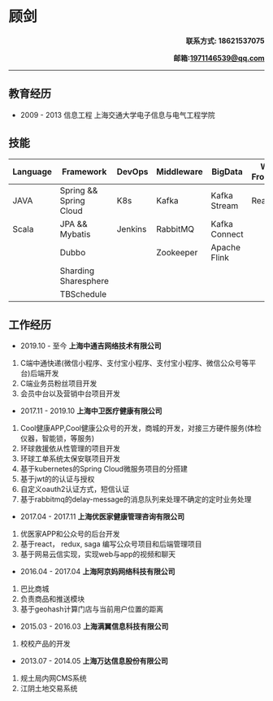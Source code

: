 # 顾剑
**<p align="right">联系方式: 18621537075</p>**
**<p align="right">邮箱:1971146539@qq.com</p>**

----

## 教育经历

* 2009 - 2013 信息工程 上海交通大学电子信息与电气工程学院


## 技能
| Language | Framework | DevOps| Middleware| BigData| Web Frontend|
| ---------|----| ----------|----------|------|-------|
| JAVA     | Spring && Spring Cloud| K8s|Kafka| Kafka Stream| React|
| Scala    |       JPA && Mybatis  | Jenkins | RabbitMQ| Kafka Connect |
||Dubbo||Zookeeper |Apache Flink|
||Sharding Sharesphere||||
|| TBSchedule|||

## 工作经历

* 2019.10 - 至今 **上海中通吉网络技术有限公司**

1. C端中通快递(微信小程序、支付宝小程序、支付宝小程序、微信公众号等平台)后端开发
2. C端业务员粉丝项目开发
3. 会员中台以及营销中台项目开发

* 2017.11 - 2019.10 **上海中卫医疗健康有限公司**

1. Cool健康APP,Cool健康公众号的开发，商城的开发，对接三方硬件服务(体检仪器，智能锁，等服务)
2. 环球救援依从性管理的项目开发
3. 环球工单系统太保安联项目开发
4. 基于kubernetes的Spring Cloud微服务项目的分搭建
5. 基于jwt的的认证与授权
6. 自定义oauth2认证方式，短信认证
7. 基于rabbitmq的delay-message的消息队列来处理不确定的定时业务处理
 

* 2017.04 - 2017.11 **上海优医家健康管理咨询有限公司**

1. 优医家APP和公众号的后台开发
2. 基于react， redux, saga 编写公众号项目和后端管理项目
3. 基于网易云信实现，实现web与app的视频和聊天


* 2016.04 - 2017.04 **上海阿京妈网络科技有限公司**
  
1. 巴比商城
2. 负责商品和推送模块
3. 基于geohash计算门店与当前用户位置的距离
 

* 2015.03 - 2016.03 **上海满翼信息科技有限公司**

1. 校校产品的开发

* 2013.07 - 2014.05 **上海万达信息股份有限公司**

1. 规土局内网CMS系统
2. 江阴土地交易系统

